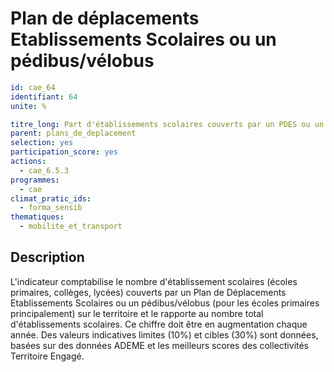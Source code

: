 # Plan de déplacements Etablissements Scolaires ou un pédibus/vélobus
```yaml
id: cae_64
identifiant: 64
unite: %

titre_long: Part d'établissements scolaires couverts par un PDES ou un pédibus/vélobus
parent: plans_de_deplacement
selection: yes
participation_score: yes
actions:
  - cae_6.5.3
programmes:
  - cae
climat_pratic_ids:
  - forma_sensib
thematiques:
  - mobilite_et_transport
```
## Description
L'indicateur comptabilise le nombre d'établissement scolaires (écoles primaires, collèges, lycées) couverts par un Plan de Déplacements Etablissements Scolaires ou un pédibus/vélobus (pour les écoles primaires principalement) sur le territoire et le rapporte au nombre total d'établissements scolaires. Ce chiffre doit être en augmentation chaque année. Des valeurs indicatives limites (10%) et cibles (30%) sont données, basées sur des données ADEME et les meilleurs scores des collectivités Territoire Engagé.




